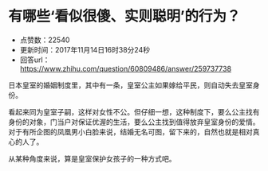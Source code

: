 # 有哪些‘看似很傻、实则聪明’的行为？
- 点赞数：22540
- 更新时间：2017年11月14日16时38分24秒
- 回答url：https://www.zhihu.com/question/60809486/answer/259737738
<body>
 <p data-pid="ij7fH5TU">日本皇室的婚姻制度里，其中有一条，皇室公主如果嫁给平民，则自动失去皇室身份。</p>
 <p data-pid="h0YyhJj_">看起来同为皇室子嗣，这样对女性不公。但仔细一想，这种制度下，要么公主找有身份的对象，门当户对保证优渥的生活，要么公主找到值得放弃皇室身份的爱情。对于有所企图的凤凰男小白脸来说，结婚无名可图，留下来的，自然也就是相对真心的人了。</p>
 <p data-pid="Bt77dXb3">从某种角度来说，算是皇室保护女孩子的一种方式吧。</p>
</body>